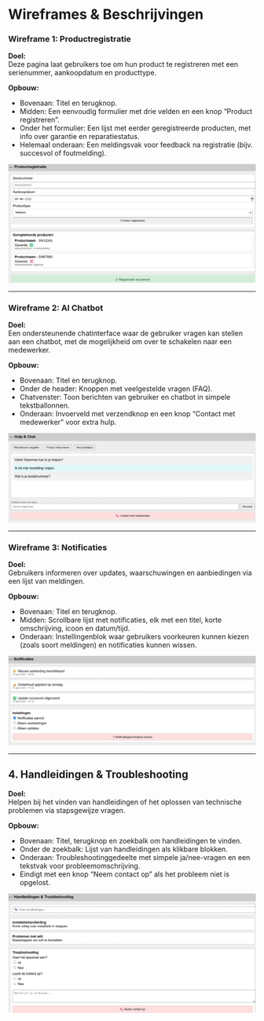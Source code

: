 # Wireframes & Beschrijvingen

### Wireframe 1: Productregistratie

**Doel:**  
Deze pagina laat gebruikers toe om hun product te registreren met een serienummer, aankoopdatum en producttype.

**Opbouw:**  
- Bovenaan: Titel en terugknop.  
- Midden: Een eenvoudig formulier met drie velden en een knop “Product registreren”.  
- Onder het formulier: Een lijst met eerder geregistreerde producten, met info over garantie en reparatiestatus.  
- Helemaal onderaan: Een meldingsvak voor feedback na registratie (bijv. succesvol of foutmelding).
  
![Productregristratie](Wireframe_Productregistratie.png)



___
### Wireframe 2: AI Chatbot

**Doel:**  
Een ondersteunende chatinterface waar de gebruiker vragen kan stellen aan een chatbot, met de mogelijkheid om over te schakelen naar een medewerker.

**Opbouw:**  
- Bovenaan: Titel en terugknop.  
- Onder de header: Knoppen met veelgestelde vragen (FAQ).  
- Chatvenster: Toon berichten van gebruiker en chatbot in simpele tekstballonnen.    
- Onderaan: Invoerveld met verzendknop en een knop “Contact met medewerker” voor extra hulp.  

![Hulp](Wireframe_Chatbot.png)

___
### Wireframe 3: Notificaties

**Doel:**  
Gebruikers informeren over updates, waarschuwingen en aanbiedingen via een lijst van meldingen.

**Opbouw:**  
- Bovenaan: Titel en terugknop.  
- Midden: Scrollbare lijst met notificaties, elk met een titel, korte omschrijving, icoon en datum/tijd.  
- Onderaan: Instellingenblok waar gebruikers voorkeuren kunnen kiezen (zoals soort meldingen) en notificaties kunnen wissen. 

![Instellingen](Wireframe_Notificaties.png)
___

## 4. Handleidingen & Troubleshooting
**Doel:**  
Helpen bij het vinden van handleidingen of het oplossen van technische problemen via stapsgewijze vragen.

**Opbouw:**  
- Bovenaan: Titel, terugknop en zoekbalk om handleidingen te vinden.  
- Onder de zoekbalk: Lijst van handleidingen als klikbare blokken.  
- Onderaan: Troubleshootinggedeelte met simpele ja/nee-vragen en een tekstvak voor probleemomschrijving.  
- Eindigt met een knop “Neem contact op” als het probleem niet is opgelost.  

![H en T](Wireframe_HandleidingenTroubleshooting.png)

